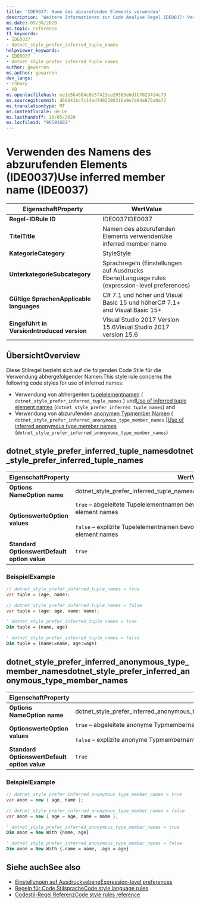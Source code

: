 ```yaml
---
title: 'IDE0037: Name des abzurufenden Elements verwenden'
description: 'Weitere Informationen zur Code Analyse Regel IDE0037: Verwenden des Namens des abzurufenden Elements'
ms.date: 09/30/2020
ms.topic: reference
f1_keywords:
- IDE0037
- dotnet_style_prefer_inferred_tuple_names
helpviewer_keywords:
- IDE0037
- dotnet_style_prefer_inferred_tuple_names
author: gewarren
ms.author: gewarren
dev_langs:
- CSharp
- VB
ms.openlocfilehash: ee1e5b4684c8b5f423ea20583e6d1b7029414c79
ms.sourcegitcommit: d66641bc7c14ad7d02300316e9e7e84a875a0a72
ms.translationtype: MT
ms.contentlocale: de-DE
ms.lasthandoff: 10/05/2020
ms.locfileid: "96591682"
---
```

# <a name="use-inferred-member-name-ide0037"></a><span data-ttu-id="9f7aa-103">Verwenden des Namens des abzurufenden Elements (IDE0037)</span><span class="sxs-lookup"><span data-stu-id="9f7aa-103">Use inferred member name (IDE0037)</span></span>

|<span data-ttu-id="9f7aa-104">Eigenschaft</span><span class="sxs-lookup"><span data-stu-id="9f7aa-104">Property</span></span>|<span data-ttu-id="9f7aa-105">Wert</span><span class="sxs-lookup"><span data-stu-id="9f7aa-105">Value</span></span>|
|-|-|
| <span data-ttu-id="9f7aa-106">**Regel-ID**</span><span class="sxs-lookup"><span data-stu-id="9f7aa-106">**Rule ID**</span></span> | <span data-ttu-id="9f7aa-107">IDE0037</span><span class="sxs-lookup"><span data-stu-id="9f7aa-107">IDE0037</span></span> |
| <span data-ttu-id="9f7aa-108">**Titel**</span><span class="sxs-lookup"><span data-stu-id="9f7aa-108">**Title**</span></span> | <span data-ttu-id="9f7aa-109">Namen des abzurufenden Elements verwenden</span><span class="sxs-lookup"><span data-stu-id="9f7aa-109">Use inferred member name</span></span> |
| <span data-ttu-id="9f7aa-110">**Kategorie**</span><span class="sxs-lookup"><span data-stu-id="9f7aa-110">**Category**</span></span> | <span data-ttu-id="9f7aa-111">Style</span><span class="sxs-lookup"><span data-stu-id="9f7aa-111">Style</span></span> |
| <span data-ttu-id="9f7aa-112">**Unterkategorie**</span><span class="sxs-lookup"><span data-stu-id="9f7aa-112">**Subcategory**</span></span> | <span data-ttu-id="9f7aa-113">Sprachregeln (Einstellungen auf Ausdrucks Ebene)</span><span class="sxs-lookup"><span data-stu-id="9f7aa-113">Language rules (expression-level preferences)</span></span> |
| <span data-ttu-id="9f7aa-114">**Gültige Sprachen**</span><span class="sxs-lookup"><span data-stu-id="9f7aa-114">**Applicable languages**</span></span> | <span data-ttu-id="9f7aa-115">C# 7.1 und höher und Visual Basic 15 und höher</span><span class="sxs-lookup"><span data-stu-id="9f7aa-115">C# 7.1+ and Visual Basic 15+</span></span> |
| <span data-ttu-id="9f7aa-116">**Eingeführt in Version**</span><span class="sxs-lookup"><span data-stu-id="9f7aa-116">**Introduced version**</span></span> | <span data-ttu-id="9f7aa-117">Visual Studio 2017 Version 15.6</span><span class="sxs-lookup"><span data-stu-id="9f7aa-117">Visual Studio 2017 version 15.6</span></span> |

## <a name="overview"></a><span data-ttu-id="9f7aa-118">Übersicht</span><span class="sxs-lookup"><span data-stu-id="9f7aa-118">Overview</span></span>

<span data-ttu-id="9f7aa-119">Diese Stilregel bezieht sich auf die folgenden Code Stile für die Verwendung abhergefolgender Namen:</span><span class="sxs-lookup"><span data-stu-id="9f7aa-119">This style rule concerns the following code styles for use of inferred names:</span></span>

- <span data-ttu-id="9f7aa-120">Verwendung von abhergenten [tupelelementnamen](#dotnet_style_prefer_inferred_tuple_names) ( `dotnet_style_prefer_inferred_tuple_names` ) und</span><span class="sxs-lookup"><span data-stu-id="9f7aa-120">[Use of inferred tuple element names](#dotnet_style_prefer_inferred_tuple_names) (`dotnet_style_prefer_inferred_tuple_names`) and</span></span>
- <span data-ttu-id="9f7aa-121">Verwendung von abzurufenden [anonymen Typmember Namen](#dotnet_style_prefer_inferred_anonymous_type_member_names) ( `dotnet_style_prefer_inferred_anonymous_type_member_names` )</span><span class="sxs-lookup"><span data-stu-id="9f7aa-121">[Use of inferred anonymous type member names](#dotnet_style_prefer_inferred_anonymous_type_member_names) (`dotnet_style_prefer_inferred_anonymous_type_member_names`)</span></span>

## <a name="dotnet_style_prefer_inferred_tuple_names"></a><span data-ttu-id="9f7aa-122">dotnet_style_prefer_inferred_tuple_names</span><span class="sxs-lookup"><span data-stu-id="9f7aa-122">dotnet_style_prefer_inferred_tuple_names</span></span>

|<span data-ttu-id="9f7aa-123">Eigenschaft</span><span class="sxs-lookup"><span data-stu-id="9f7aa-123">Property</span></span>|<span data-ttu-id="9f7aa-124">Wert</span><span class="sxs-lookup"><span data-stu-id="9f7aa-124">Value</span></span>|
|-|-|
| <span data-ttu-id="9f7aa-125">**Options Name**</span><span class="sxs-lookup"><span data-stu-id="9f7aa-125">**Option name**</span></span> | <span data-ttu-id="9f7aa-126">dotnet_style_prefer_inferred_tuple_names</span><span class="sxs-lookup"><span data-stu-id="9f7aa-126">dotnet_style_prefer_inferred_tuple_names</span></span>
| <span data-ttu-id="9f7aa-127">**Optionswerte**</span><span class="sxs-lookup"><span data-stu-id="9f7aa-127">**Option values**</span></span> | <span data-ttu-id="9f7aa-128">`true` – abgeleitete Tupelelementnamen bevorzugen.</span><span class="sxs-lookup"><span data-stu-id="9f7aa-128">`true` - Prefer inferred tuple element names</span></span><br /><br /><span data-ttu-id="9f7aa-129">`false` – explizite Tupelelementnamen bevorzugen.</span><span class="sxs-lookup"><span data-stu-id="9f7aa-129">`false` - Prefer explicit tuple element names</span></span> |
| <span data-ttu-id="9f7aa-130">**Standard Optionswert**</span><span class="sxs-lookup"><span data-stu-id="9f7aa-130">**Default option value**</span></span> | `true` |

### <a name="example"></a><span data-ttu-id="9f7aa-131">Beispiel</span><span class="sxs-lookup"><span data-stu-id="9f7aa-131">Example</span></span>

```csharp
// dotnet_style_prefer_inferred_tuple_names = true
var tuple = (age, name);

// dotnet_style_prefer_inferred_tuple_names = false
var tuple = (age: age, name: name);
```

```vb
' dotnet_style_prefer_inferred_tuple_names = true
Dim tuple = (name, age)

' dotnet_style_prefer_inferred_tuple_names = false
Dim tuple = (name:=name, age:=age)
```

## <a name="dotnet_style_prefer_inferred_anonymous_type_member_names"></a><span data-ttu-id="9f7aa-132">dotnet_style_prefer_inferred_anonymous_type_member_names</span><span class="sxs-lookup"><span data-stu-id="9f7aa-132">dotnet_style_prefer_inferred_anonymous_type_member_names</span></span>

|<span data-ttu-id="9f7aa-133">Eigenschaft</span><span class="sxs-lookup"><span data-stu-id="9f7aa-133">Property</span></span>|<span data-ttu-id="9f7aa-134">Wert</span><span class="sxs-lookup"><span data-stu-id="9f7aa-134">Value</span></span>|
|-|-|
| <span data-ttu-id="9f7aa-135">**Options Name**</span><span class="sxs-lookup"><span data-stu-id="9f7aa-135">**Option name**</span></span> | <span data-ttu-id="9f7aa-136">dotnet_style_prefer_inferred_anonymous_type_member_names</span><span class="sxs-lookup"><span data-stu-id="9f7aa-136">dotnet_style_prefer_inferred_anonymous_type_member_names</span></span>
| <span data-ttu-id="9f7aa-137">**Optionswerte**</span><span class="sxs-lookup"><span data-stu-id="9f7aa-137">**Option values**</span></span> | <span data-ttu-id="9f7aa-138">`true` – abgeleitete anonyme Typmembernamen bevorzugen.</span><span class="sxs-lookup"><span data-stu-id="9f7aa-138">`true` - Prefer inferred anonymous type member names</span></span><br /><br /><span data-ttu-id="9f7aa-139">`false` – explizite anonyme Typmembernamen bevorzugen.</span><span class="sxs-lookup"><span data-stu-id="9f7aa-139">`false` - Prefer explicit anonymous type member names</span></span> |
| <span data-ttu-id="9f7aa-140">**Standard Optionswert**</span><span class="sxs-lookup"><span data-stu-id="9f7aa-140">**Default option value**</span></span> | `true` |

### <a name="example"></a><span data-ttu-id="9f7aa-141">Beispiel</span><span class="sxs-lookup"><span data-stu-id="9f7aa-141">Example</span></span>

```csharp
// dotnet_style_prefer_inferred_anonymous_type_member_names = true
var anon = new { age, name };

// dotnet_style_prefer_inferred_anonymous_type_member_names = false
var anon = new { age = age, name = name };
```

```vb
' dotnet_style_prefer_inferred_anonymous_type_member_names = true
Dim anon = New With {name, age}

' dotnet_style_prefer_inferred_anonymous_type_member_names = false
Dim anon = New With {.name = name, .age = age}
```

## <a name="see-also"></a><span data-ttu-id="9f7aa-142">Siehe auch</span><span class="sxs-lookup"><span data-stu-id="9f7aa-142">See also</span></span>

- [<span data-ttu-id="9f7aa-143">Einstellungen auf Ausdrucksebene</span><span class="sxs-lookup"><span data-stu-id="9f7aa-143">Expression-level preferences</span></span>](expression-level-preferences.md)
- [<span data-ttu-id="9f7aa-144">Regeln für Code Stilsprache</span><span class="sxs-lookup"><span data-stu-id="9f7aa-144">Code style language rules</span></span>](language-rules.md)
- [<span data-ttu-id="9f7aa-145">Codestil-Regel Referenz</span><span class="sxs-lookup"><span data-stu-id="9f7aa-145">Code style rules reference</span></span>](index.md)
